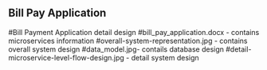 ## Bill Pay Application
#Bill Payment Application detail design
#bill_pay_application.docx - contains microservices information 
#overall-system-representation.jpg - contains overall system design 
#data_model.jpg- contails database design
#detail-microservice-level-flow-design.jpg - detail system design
